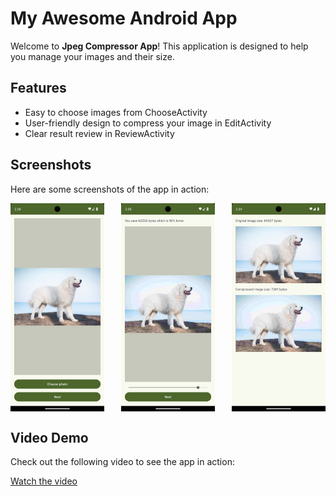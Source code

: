 # My Awesome Android App


Welcome to **Jpeg Compressor App**! This application is designed to help you manage your images and their size.

## Features

- Easy to choose images from ChooseActivity
- User-friendly design to compress your image in EditActivity
- Clear result review in ReviewActivity

## Screenshots

Here are some screenshots of the app in action:

<div style="display: flex; justify-content: space-between;">

  <img src="screenshots/choose_screen.png" alt="Choose Screen" style="width: 150px; height: auto; margin-right: 10px;">
  <img src="screenshots/edit_screen.png" alt="Edit Screen" style="width: 150px; height: auto; margin-right: 10px;">
  <img src="screenshots/review_screen.png" alt="Review Screen" style="width: 150px; height: auto;">

</div>

## Video Demo

Check out the following video to see the app in action:

[Watch the video](https://streamable.com/63i3ow)
